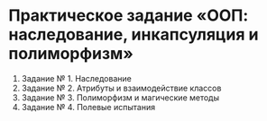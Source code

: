 # Практическое задание «ООП: наследование, инкапсуляция и полиморфизм»

1. Задание № 1. Наследование
2. Задание № 2. Атрибуты и взаимодействие классов
3. Задание № 3. Полиморфизм и магические методы
4. Задание № 4. Полевые испытания
